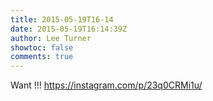 ```yaml
---
title: 2015-05-19T16-14
date: 2015-05-19T16:14:39Z
author: Lee Turner
showtoc: false
comments: true
---
```


Want !!! https://instagram.com/p/23q0CRMi1u/

